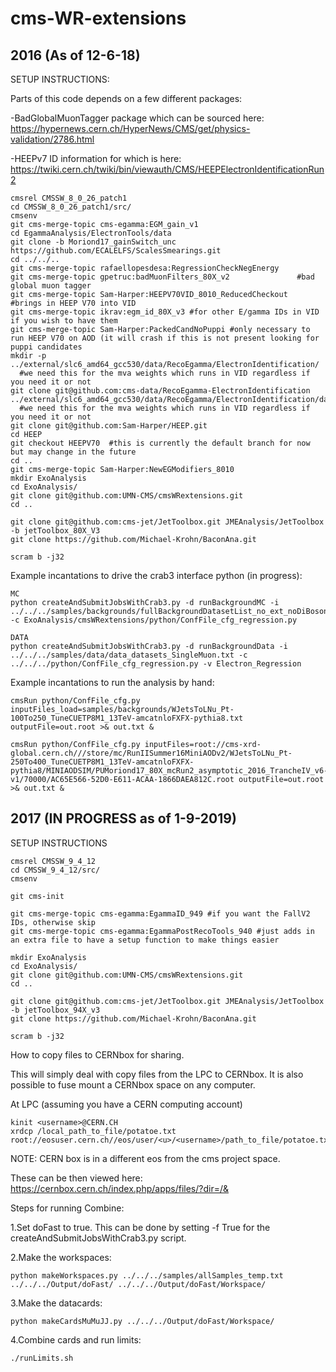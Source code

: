 # cms-WR-extensions
## 2016 (As of 12-6-18)
SETUP INSTRUCTIONS:

Parts of this code depends on a few different packages:

-BadGlobalMuonTagger package which can be sourced here:
https://hypernews.cern.ch/HyperNews/CMS/get/physics-validation/2786.html

-HEEPv7 ID information for which is here:
https://twiki.cern.ch/twiki/bin/viewauth/CMS/HEEPElectronIdentificationRun2

```
cmsrel CMSSW_8_0_26_patch1
cd CMSSW_8_0_26_patch1/src/
cmsenv
git cms-merge-topic cms-egamma:EGM_gain_v1
cd EgammaAnalysis/ElectronTools/data
git clone -b Moriond17_gainSwitch_unc https://github.com/ECALELFS/ScalesSmearings.git
cd ../../..
git cms-merge-topic rafaellopesdesa:RegressionCheckNegEnergy
git cms-merge-topic gpetruc:badMuonFilters_80X_v2               #bad global muon tagger
git cms-merge-topic Sam-Harper:HEEPV70VID_8010_ReducedCheckout  #brings in HEEP V70 into VID
git cms-merge-topic ikrav:egm_id_80X_v3 #for other E/gamma IDs in VID if you wish to have them
git cms-merge-topic Sam-Harper:PackedCandNoPuppi #only necessary to run HEEP V70 on AOD (it will crash if this is not present looking for puppi candidates
mkdir -p ../external/slc6_amd64_gcc530/data/RecoEgamma/ElectronIdentification/ 
  #we need this for the mva weights which runs in VID regardless if you need it or not
git clone git@github.com:cms-data/RecoEgamma-ElectronIdentification ../external/slc6_amd64_gcc530/data/RecoEgamma/ElectronIdentification/data 
  #we need this for the mva weights which runs in VID regardless if you need it or not
git clone git@github.com:Sam-Harper/HEEP.git 
cd HEEP
git checkout HEEPV70  #this is currently the default branch for now but may change in the future
cd ..
git cms-merge-topic Sam-Harper:NewEGModifiers_8010
mkdir ExoAnalysis
cd ExoAnalysis/
git clone git@github.com:UMN-CMS/cmsWRextensions.git
cd ..

git clone git@github.com:cms-jet/JetToolbox.git JMEAnalysis/JetToolbox -b jetToolbox_80X_V3
git clone https://github.com/Michael-Krohn/BaconAna.git

scram b -j32
```

Example incantations to drive the crab3 interface python (in progress):
```
MC
python createAndSubmitJobsWithCrab3.py -d runBackgroundMC -i ../../../samples/backgrounds/fullBackgroundDatasetList_no_ext_noDiBoson.txt -c ExoAnalysis/cmsWRextensions/python/ConfFile_cfg_regression.py

DATA
python createAndSubmitJobsWithCrab3.py -d runBackgroundData -i ../../../samples/data/data_datasets_SingleMuon.txt -c ../../../python/ConfFile_cfg_regression.py -v Electron_Regression
```
Example incantations to run the analysis by hand:
```
cmsRun python/ConfFile_cfg.py inputFiles_load=samples/backgrounds/WJetsToLNu_Pt-100To250_TuneCUETP8M1_13TeV-amcatnloFXFX-pythia8.txt outputFile=out.root >& out.txt &

cmsRun python/ConfFile_cfg.py inputFiles=root://cms-xrd-global.cern.ch///store/mc/RunIISummer16MiniAODv2/WJetsToLNu_Pt-250To400_TuneCUETP8M1_13TeV-amcatnloFXFX-pythia8/MINIAODSIM/PUMoriond17_80X_mcRun2_asymptotic_2016_TrancheIV_v6-v1/70000/AC65E566-52D0-E611-ACAA-1866DAEA812C.root outputFile=out.root >& out.txt &
```

## 2017 (**IN PROGRESS** as of 1-9-2019)

SETUP INSTRUCTIONS
```
cmsrel CMSSW_9_4_12
cd CMSSW_9_4_12/src/
cmsenv

git cms-init

git cms-merge-topic cms-egamma:EgammaID_949 #if you want the FallV2 IDs, otherwise skip
git cms-merge-topic cms-egamma:EgammaPostRecoTools_940 #just adds in an extra file to have a setup function to make things easier

mkdir ExoAnalysis
cd ExoAnalysis/
git clone git@github.com:UMN-CMS/cmsWRextensions.git
cd ..

git clone git@github.com:cms-jet/JetToolbox.git JMEAnalysis/JetToolbox -b jetToolbox_94X_v3
git clone https://github.com/Michael-Krohn/BaconAna.git

scram b -j32
```

How to copy files to CERNbox for sharing.

This will simply deal with copy files from the LPC to CERNbox.  It is also possible to fuse mount a CERNbox space on any computer.

At LPC (assuming you have a CERN computing account)
```
kinit <username>@CERN.CH
xrdcp /local_path_to_file/potatoe.txt root://eosuser.cern.ch//eos/user/<u>/<username>/path_to_file/potatoe.txt
```
NOTE: CERN box is in a different eos from the cms project space.
  
These can be then viewed here:
https://cernbox.cern.ch/index.php/apps/files/?dir=/&

Steps for running Combine:

1.Set doFast to true. This can be done by setting -f True for the createAndSubmitJobsWithCrab3.py script.

2.Make the workspaces:
```
python makeWorkspaces.py ../../../samples/allSamples_temp.txt ../../../Output/doFast/ ../../../Output/doFast/Workspace/
```

3.Make the datacards:
```
python makeCardsMuMuJJ.py ../../../Output/doFast/Workspace/
```

4.Combine cards and run limits:
```
./runLimits.sh
```
